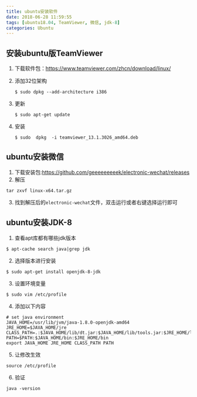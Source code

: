 ```yaml
---
title: ubuntu安装软件
date: 2018-06-28 11:59:55
tags: [ubuntu18.04, TeamViewer, 微信, jdk-8]
categories: Ubuntu
---
```


## 安装ubuntu版TeamViewer

1. 下载软件包：https://www.teamviewer.com/zhcn/download/linux/

2. 添加32位架构

   ```shell
   $ sudo dpkg --add-architecture i386  
   ```

3. 更新

   ```shell
   $ sudo apt-get update
   ```

4. 安装

   ```shell
   $ sudo  dpkg  -i teamviewer_13.1.3026_amd64.deb 
   ```

   

## ubuntu安装微信

1. 下载安装包:https://github.com/geeeeeeeeek/electronic-wechat/releases
2. 解压

```
tar zxvf linux-x64.tar.gz
```

3. 找到解压后的`electronic-wechat`文件，双击运行或者右键选择运行即可



## ubuntu安装JDK-8

1. 查看apt库都有哪些jdk版本

```shell
$ apt-cache search java|grep jdk
```

2. 选择版本进行安装

```shell
$ sudo apt-get install openjdk-8-jdk
```

3. 设置环境变量

```shell
$ sudo vim /etc/profile
```

4. 添加以下内容

```shell
# set java environment
JAVA_HOME=/usr/lib/jvm/java-1.8.0-openjdk-amd64
JRE_HOME=$JAVA_HOME/jre
CLASS_PATH=.:$JAVA_HOME/lib/dt.jar:$JAVA_HOME/lib/tools.jar:$JRE_HOME/lib
PATH=$PATH:$JAVA_HOME/bin:$JRE_HOME/bin
export JAVA_HOME JRE_HOME CLASS_PATH PATH
```

5. 让修改生效

```shell
source /etc/profile
```

6. 验证

```shelll
java -version
```



